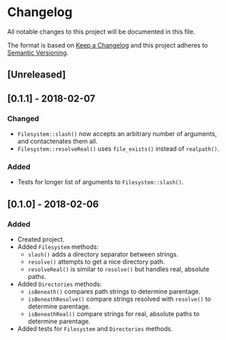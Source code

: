 # Changelog

All notable changes to this project will be documented in this file.

The format is based on [Keep a Changelog](http://keepachangelog.com/en/1.0.0/)
and this project adheres to [Semantic Versioning](http://semver.org/spec/v2.0.0.html).

## [Unreleased]

## [0.1.1] - 2018-02-07

### Changed

- `Filesystem::slash()` now accepts an arbitrary number of arguments, and
  contactenates them all.
- `Filesystem::resolveReal()` uses `file_exists()` instead of `realpath()`.

### Added

- Tests for longer list of arguments to `Filesystem::slash()`.

## [0.1.0] - 2018-02-06

### Added

- Created project.
- Added `Filesystem` methods:
  - `slash()` adds a directory separator between strings.
  - `resolve()` attempts to get a nice directory path.
  - `resolveReal()` is similar to `resolve()` but handles real, absolute paths.
- Added `Directories` methods:
  - `isBeneath()` compares path strings to determine parentage.
  - `isBeneathResolve()` compare strings resolved with `resolve()` to determine
    parentage.
  - `isBeneathReal()` compare strings for real, absolute paths to determine
    parentage.
- Added tests for `Filesystem` and `Directories` methods.